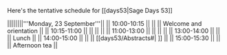 Here's the tentative schedule for [[days53|Sage Days 53]]

||||||||'''Monday, 23 September'''||
|| 10:00-10:15 ||  ||          || Welcome and orientation ||
|| 10:15-11:00 ||  ||          ||  ||
|| 11:00-13:00 ||  ||          || ||
|| 13:00-14:00 ||       ||       || Lunch ||
|| 14:00-15:00 ||    ||         || [[days53/Abstracts#| ]] ||
|| 15:00-15:30 ||  || || Afternoon tea ||
